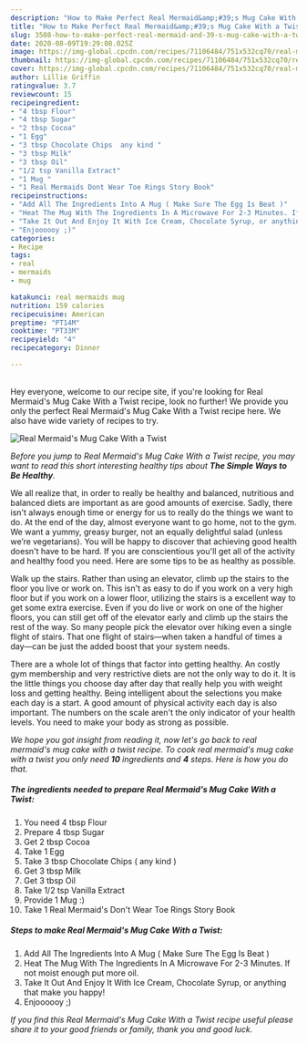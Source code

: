```yaml
---
description: "How to Make Perfect Real Mermaid&amp;#39;s Mug Cake With a Twist"
title: "How to Make Perfect Real Mermaid&amp;#39;s Mug Cake With a Twist"
slug: 3508-how-to-make-perfect-real-mermaid-and-39-s-mug-cake-with-a-twist
date: 2020-08-09T19:29:08.025Z
image: https://img-global.cpcdn.com/recipes/71106484/751x532cq70/real-mermaids-mug-cake-with-a-twist-recipe-main-photo.jpg
thumbnail: https://img-global.cpcdn.com/recipes/71106484/751x532cq70/real-mermaids-mug-cake-with-a-twist-recipe-main-photo.jpg
cover: https://img-global.cpcdn.com/recipes/71106484/751x532cq70/real-mermaids-mug-cake-with-a-twist-recipe-main-photo.jpg
author: Lillie Griffin
ratingvalue: 3.7
reviewcount: 15
recipeingredient:
- "4 tbsp Flour"
- "4 tbsp Sugar"
- "2 tbsp Cocoa"
- "1 Egg"
- "3 tbsp Chocolate Chips  any kind "
- "3 tbsp Milk"
- "3 tbsp Oil"
- "1/2 tsp Vanilla Extract"
- "1 Mug "
- "1 Real Mermaids Dont Wear Toe Rings Story Book"
recipeinstructions:
- "Add All The Ingredients Into A Mug ( Make Sure The Egg Is Beat )"
- "Heat The Mug With The Ingredients In A Microwave For 2-3 Minutes. If not moist enough put more oil."
- "Take It Out And Enjoy It With Ice Cream, Chocolate Syrup, or anything that make you happy!"
- "Enjoooooy ;)"
categories:
- Recipe
tags:
- real
- mermaids
- mug

katakunci: real mermaids mug 
nutrition: 159 calories
recipecuisine: American
preptime: "PT14M"
cooktime: "PT33M"
recipeyield: "4"
recipecategory: Dinner

---
```

<br>
Hey everyone, welcome to our recipe site, if you're looking for Real Mermaid&#39;s Mug Cake With a Twist recipe, look no further! We provide you only the perfect Real Mermaid&#39;s Mug Cake With a Twist recipe here. We also have wide variety of recipes to try.
<br>


![Real Mermaid&#39;s Mug Cake With a Twist](https://img-global.cpcdn.com/recipes/71106484/751x532cq70/real-mermaids-mug-cake-with-a-twist-recipe-main-photo.jpg)

<i>Before you jump to Real Mermaid&#39;s Mug Cake With a Twist recipe, you may want to read this short interesting healthy tips about <strong>The Simple Ways to Be Healthy</strong>.</i>

We all realize that, in order to really be healthy and balanced, nutritious and balanced diets are important as are good amounts of exercise. Sadly, there isn't always enough time or energy for us to really do the things we want to do. At the end of the day, almost everyone want to go home, not to the gym. We want a yummy, greasy burger, not an equally delightful salad (unless we’re vegetarians). You will be happy to discover that achieving good health doesn't have to be hard. If you are conscientious you'll get all of the activity and healthy food you need. Here are some tips to be as healthy as possible.

Walk up the stairs. Rather than using an elevator, climb up the stairs to the floor you live or work on. This isn't as easy to do if you work on a very high floor but if you work on a lower floor, utilizing the stairs is a excellent way to get some extra exercise. Even if you do live or work on one of the higher floors, you can still get off of the elevator early and climb up the stairs the rest of the way. So many people pick the elevator over hiking even a single flight of stairs. That one flight of stairs—when taken a handful of times a day—can be just the added boost that your system needs. 

There are a whole lot of things that factor into getting healthy. An costly gym membership and very restrictive diets are not the only way to do it. It is the little things you choose day after day that really help you with weight loss and getting healthy. Being intelligent about the selections you make each day is a start. A good amount of physical activity each day is also important. The numbers on the scale aren't the only indicator of your health levels. You need to make your body as strong as possible. 


<i>We hope you got insight from reading it, now let's go back to real mermaid&#39;s mug cake with a twist recipe. To cook real mermaid&#39;s mug cake with a twist you only need <strong>10</strong> ingredients and <strong>4</strong> steps. Here is how you do that.
</i>

##### The ingredients needed to prepare Real Mermaid&#39;s Mug Cake With a Twist:

1. You need 4 tbsp Flour
1. Prepare 4 tbsp Sugar
1. Get 2 tbsp Cocoa
1. Take 1 Egg
1. Take 3 tbsp Chocolate Chips ( any kind )
1. Get 3 tbsp Milk
1. Get 3 tbsp Oil
1. Take 1/2 tsp Vanilla Extract
1. Provide 1 Mug :)
1. Take 1 Real Mermaid&#39;s Don&#39;t Wear Toe Rings Story Book


##### Steps to make Real Mermaid&#39;s Mug Cake With a Twist:

1. Add All The Ingredients Into A Mug ( Make Sure The Egg Is Beat )
1. Heat The Mug With The Ingredients In A Microwave For 2-3 Minutes. If not moist enough put more oil.
1. Take It Out And Enjoy It With Ice Cream, Chocolate Syrup, or anything that make you happy!
1. Enjoooooy ;)


<i>If you find this Real Mermaid&#39;s Mug Cake With a Twist recipe useful please share it to your good friends or family, thank you and good luck.</i>
